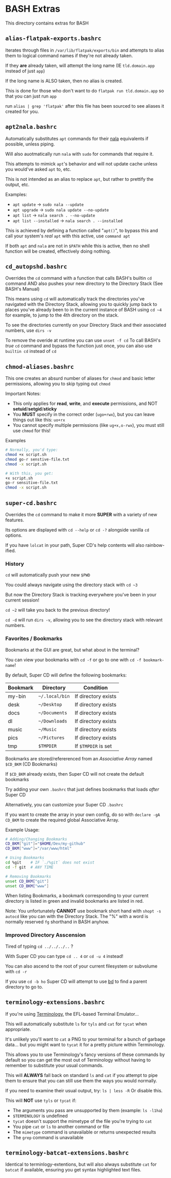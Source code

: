 # BASH Extras
This directory contains extras for BASH

## `alias-flatpak-exports.bashrc`
Iterates through files in `/var/lib/flatpak/exports/bin` and attempts to alias them to logical command names if they're not already taken.

If they **are** already taken, will attempt the long name (IE `tld.domain.app` instead of just `app`)

If the long name is ALSO taken, then no alias is created.

This is done for those who don't want to do `flatpak run tld.domain.app` so that you can just run `app`

run `alias | grep 'flatpak'` after this file has been sourced to see aliases it created for you.

## `apt2nala.bashrc`
Automatically substitutes `apt` commands for their [nala](https://gitlab.com/volian/nala) equivalents if possible, unless piping.

Will also auotmatically run `nala` with `sudo` for commands that require it.

This attempts to mimick `apt`'s behavior and will not update cache unless you would've asked `apt` to, etc.

This is not intended as an alias to replace `apt`, but rather to prettify the output, etc.

Examples:
* `apt update` → `sudo nala --update`
* `apt upgrade` → `sudo nala update --no-update`
* `apt list` → `nala search . --no-update`
* `apt list --installed` → `nala search . --installed`

This is achieved by defining a function called "`apt()`", to bypass this and call your system's *real* `apt` with this active, use `command apt`

If both `apt` and `nala` are not in `$PATH` while this is active, then no shell function will be created, effectively doing nothing.

## `cd_autopshd.bashrc`
Overrides the `cd` command with a function that calls BASH's builtin `cd` command AND also pushes your new directory to the Directory Stack (See BASH's Manual)

This means using `cd` will automatically track the directories you've navigated with the Directory Stack, allowing you to quickly jump back to places
you've already been to in the current instance of BASH using `cd ~4` for example, to jump to the 4th directory on the stack.

To see the directories currently on your Directory Stack and their associated numbers, use `dirs -v`

To remove the overide at runtime you can use `unset -f cd`
To call BASH's *true* `cd` command and bypass the function just once, you can also use `builtin cd` instead of `cd`

## `chmod-aliases.bashrc`
This one creates an absurd number of aliases for `chmod` and basic letter permissions, allowing you to skip typing out `chmod`

Important Notes:
* This only applies for **read**, **write**, and **execute** permissions, and NOT **setuid**/**setgid**/**sticky**
* You **MUST** specify in the correct order (`ugo+rwx`), but you can leave things out like this: `uo+rx`
* You cannot specify multiple permissions (like `ug+x,o-rwx`), you must still use `chmod` for this!

Examples
```bash
# Normally, you'd type:
chmod +x script.sh
chmod go-r senstive-file.txt
chmod -x script.sh

# With this, you get:
+x script.sh
go-r sensitive-file.txt
chmod -x script.sh
```

## `super-cd.bashrc`
Overrides the `cd` command to make it more **SUPER** with a variety of new features.

Its options are displayed with `cd --help` or `cd -?` alongside vanilla `cd` options.

If you have `lolcat` in your path, Super CD's help contents will also rainbow-ified.

### History
`cd` will automatically push your new `$PWD`

You could always navigate using the directory stack with `cd ~3`

But now the Directory Stack is tracking everywhere you've been in your current session!

`cd ~2` will take you back to the previous directory!

`cd -d` will run `dirs -v`, allowing you to see the directory stack with relevant numbers.

### Favorites / Bookmarks
Bookmarks at the GUI are great, but what about in the terminal?

You can view your bookmarks with `cd -f` or go to one with `cd -f bookmark-name`!

By default, Super CD will define the following bookmarks:

| Bookmark | Directory     | Condition           |
| -------- | ------------- | ------------------- |
| my-bin   |`~/.local/bin` | If directory exists |
| desk     |`~/Desktop`    | If directory exists |
| docs     |`~/Documents`  | If directory exists |
| dl       |`~/Downloads`  | If directory exists |
| music    |`~/Music`      | If directory exists |
| pics     |`~/Pictures`   | If directory exists |
| tmp      |`$TMPDIR`      | If `$TMPDIR` is set |

Bookmarks are stored/refererenced from an *Associative Array* named `$CD_BKM` (CD Bookmarks)

If `$CD_BKM` already exists, then Super CD will not create the default bookmarks

Try adding your own `.bashrc` that just defines bookmarks that loads *after* Super CD

Alternatively, you can customize your Super CD `.bashrc`

If you want to create the array in your own config, do so with `declare -gA CD_BKM` to create the required global Associative Array.

Example Usage:
```bash
# Adding/Changing Bookmarks
CD_BKM["git"]="$HOME/Dev/my-github"
CD_BKM["www"]="/var/www/html"

# Using Bookmarks
cd %git    # IF `./%git` does not exist
cd -f git  # ANY TIME

# Removing Bookmarks
unset CD_BKM["git"]
unset CD_BKM["www"]
```

When listing Bookmarks, a bookmark corresponding to your current directory is listed in green and invalid bookmarks are listed in red. 

Note: You unfortunately **CANNOT** use bookmark short hand with `shopt -s autocd` like you can with the Directory Stack. The "%" with a word is normally reserved `fg` shorthand in BASH anyhow.

### Improved Directory Asscension
Tired of typing `cd ../../../..` ?

With Super CD you can type `cd .. 4` or `cd -u 4` instead!

You can also ascend to the root of your current filesystem or subvolume with `cd -r`

If you use `cd -b ho` Super CD will attempt to use [bd](https://github.com/vigneshwaranr/bd) to find a parent directory to go to.


## `terminology-extensions.bashrc`
If you're using [Terminology](https://github.com/borisfaure/terminology), the EFL-based Terminal Emulator...

This will automatically substitute `ls` for `tyls` and `cat` for `tycat` when appropriate.

It's unlikely you'll want to `cat` a PNG to your terminal for a bunch of garbage data...
but you might want to `tycat` it for a pretty picture within Terminology.

This allows you to use Terminology's fancy versions of these commands by default so you can
get the most out of Terminology without having to remember to substitute your usual commands.

This will **ALWAYS** fall back on standard `ls` and `cat` if you attempt to pipe them to ensure
that you can still use them the ways you would normally.

If you need to examine their usual output, try: `ls | less -R`
Or disable this.

This will **NOT** use `tyls` or `tycat` if:
* The arguments you pass are unsupported by them (example: `ls -l1ha`)
* `$TERMINOLOGY` is undefined
* `tycat` doesn't support the mimetype of the file you're trying to `cat`
* You pipe `cat` or `ls` to another command or file
* The `mimetype` command is unavailable or returns unexpected results
* The `grep` command is unavailable

## `terminology-batcat-extensions.bashrc`

Identical to terminlogy-extentions, but will also always substitute `cat` for `batcat` if available, ensuring you get syntax highlighted text files.

